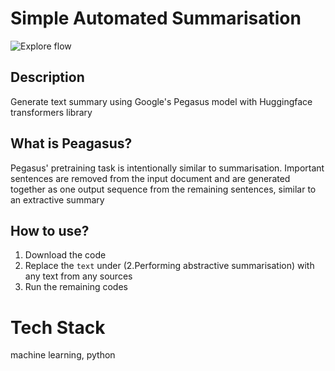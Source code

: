 # Simple Automated Summarisation 
![Explore flow](https://img.shields.io/badge/Build%20In-Python-blue)
<br>
## Description 
Generate text summary using Google's Pegasus model with Huggingface transformers library

## What is Peagasus?
Pegasus' pretraining task is intentionally similar to summarisation. Important sentences are removed from the input document and are generated together as one output sequence from the remaining sentences, similar to an extractive summary

## How to use?
1. Download the code
2. Replace the ```text``` under (2.Performing abstractive summarisation) with any text from any sources
3. Run the remaining codes

# Tech Stack
machine learning, python

